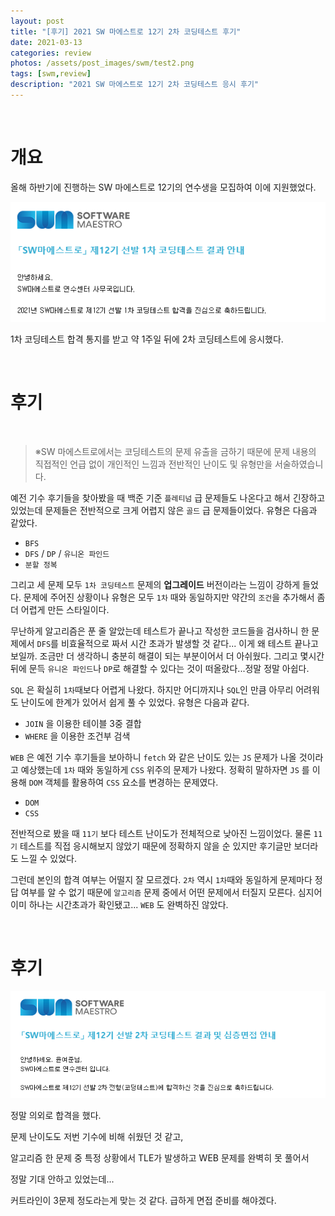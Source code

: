 ```yaml
---
layout: post
title: "[후기] 2021 SW 마에스트로 12기 2차 코딩테스트 후기"
date: 2021-03-13
categories: review
photos: /assets/post_images/swm/test2.png
tags: [swm,review]
description: "2021 SW 마에스트로 12기 2차 코딩테스트 응시 후기"
---
```


<br>

# 개요

올해 하반기에 진행하는 SW 마에스트로 12기의 연수생을 모집하여 이에 지원했었다.

![0](/assets/post_images/swm/2.png)

1차 코딩테스트 합격 통지를 받고 약 1주일 뒤에 2차 코딩테스트에 응시했다.

<br>

# 후기

<br>

> ※SW 마에스트로에서는 코딩테스트의 문제 유출을 금하기 때문에 문제 내용의 직접적인 언급 없이 개인적인 느낌과 전반적인 난이도 및 유형만을 서술하였습니다.

예전 기수 후기들을 찾아봤을 때 백준 기준 `플레티넘` 급 문제들도 나온다고 해서 긴장하고 있었는데 문제들은 전반적으로 크게 어렵지 않은 `골드` 급 문제들이었다. 유형은 다음과 같았다.

- `BFS`
- `DFS` / `DP` / `유니온 파인드`
- `분할 정복`

그리고 세 문제 모두 `1차 코딩테스트` 문제의 **업그레이드** 버전이라는 느낌이 강하게 들었다. 문제에 주어진 상황이나 유형은 모두 `1차` 때와 동일하지만 약간의 `조건`을 추가해서 좀 더 어렵게 만든 스타일이다.

무난하게 알고리즘은 푼 줄 알았는데 테스트가 끝나고 작성한 코드들을 검사하니 한 문제에서 `DFS`를 비효율적으로 짜서 시간 초과가 발생할 것 같다... 이게 왜 테스트 끝나고 보일까. 조금만 더 생각하니 충분히 해결이 되는 부분이어서 더 아쉬웠다. 그리고 몇시간 뒤에 문득 `유니온 파인드`나 `DP`로 해결할 수 있다는 것이 떠올랐다...정말 정말 아쉽다.

`SQL` 은 확실히 `1차`때보다 어렵게 나왔다. 하지만 어디까지나 `SQL`인 만큼 아무리 어려워도 난이도에 한계가 있어서 쉽게 풀 수 있었다. 유형은 다음과 같다.

- `JOIN` 을 이용한 테이블 3중 결합
- `WHERE` 을 이용한 조건부 검색

`WEB` 은 예전 기수 후기들을 보아하니 `fetch` 와 같은 난이도 있는 `JS` 문제가 나올 것이라고 예상했는데 `1차` 때와 동일하게 `CSS` 위주의 문제가 나왔다. 정확히 말하자면 `JS` 를 이용해 `DOM` 객체를 활용하여 `CSS` 요소를 변경하는 문제였다.

- `DOM`
- `CSS`

전반적으로 봤을 때 `11기` 보다 테스트 난이도가 전체적으로 낮아진 느낌이었다. 물론 `11기` 테스트를 직접 응시해보지 않았기 때문에 정확하지 않을 순 있지만 후기글만 보더라도 느낄 수 있었다.

그런데 본인의 합격 여부는 어떨지 잘 모르겠다. `2차` 역시 `1차`때와 동일하게 문제마다 정답 여부를 알 수 없기 때문에 `알고리즘` 문제 중에서 어떤 문제에서 터질지 모른다. 심지어 이미 하나는 시간초과가 확인됐고... `WEB` 도 완벽하진 않았다.

<br>

# 후기

![1](/assets/post_images/swm/3.png)

정말 의외로 합격을 했다.

문제 난이도도 저번 기수에 비해 쉬웠던 것 같고,

알고리즘 한 문제 중 특정 상황에서 TLE가 발생하고 WEB 문제를 완벽히 못 풀어서

정말 기대 안하고 있었는데...

커트라인이 3문제 정도라는게 맞는 것 같다. 급하게 면접 준비를 해야겠다.

